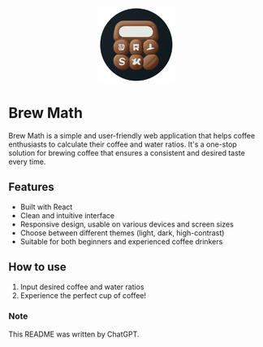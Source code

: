 <p align="center">
    <a href="   " target="_blank">
        <img src="https://github.com/cgbur/brew-math/blob/main/public/logo.png?raw=true" height="150px">
    </a>
</p>

# Brew Math

Brew Math is a simple and user-friendly web application that helps coffee enthusiasts to calculate their coffee and water ratios. It's a one-stop solution for brewing coffee that ensures a consistent and desired taste every time.

## Features

- Built with React
- Clean and intuitive interface
- Responsive design, usable on various devices and screen sizes
- Choose between different themes (light, dark, high-contrast)
- Suitable for both beginners and experienced coffee drinkers

## How to use

1. Input desired coffee and water ratios
2. Experience the perfect cup of coffee!

### Note

This README was written by ChatGPT.
